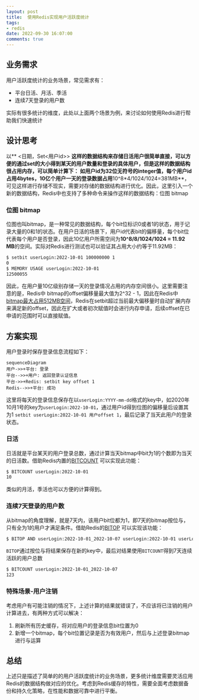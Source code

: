 ```yaml
---
layout: post
title:  使用Redis实现用户活跃度统计
tags:
- redis
date: 2022-09-30 16:07:00
comments: true
--- 
```


## 业务需求
用户活跃度统计的业务场景，常见需求有：
- 平台日活、月活、季活
- 连续7天登录的用户数

实际有很多统计的维度，此处以上面两个场景为例，来讨论如何使用Redis进行帮助我们快速统计

## 设计思考
以** <日期，Set<用户id>> **这样的数据结构来存储日活用户很简单直接，可以方便的通过set的大小得到某天的用户数量和登录的具体用户，但是这样的数据结构很占用内存，可以简单计算下：  如用户id为32位无符号的integer值，每个用户id占用4bytes，10亿个用户一天的登录数据占用**10^8*4/1024/1024=381MB**，可见这样进行存储不现实，需要对存储的数据结构进行优化。因此，这里引入一个新的数据结构，Redis中也支持了多种命令来操作这样的数据结构：位图 bitmap

### 位图 bitmap
位图也叫bitmap，是一种常见的数据结构，每个bit位标识0或者1的状态，用于记录大量的0和1的状态。在用户日活的场景下，用户id代表bit的偏移量，每个bit位代表每个用户是否登录，因此10亿用户所需空间为**10^8/8/1024/1024 = 11.92 MB**的空间。实际对Redis进行测试也可以验证其占用大小约等于11.92MB：
```sh
$ setbit userLogin:2022-10-01 100000000 1
0
$ MEMORY USAGE userLogin:2022-10-01
12500055
```
因此，在用户量10亿级别存储一天的登录情况占用的内存空间很小。这里需要注意的是，Redis中
bitmap的offset偏移量最大值为2^32 - 1，因此在Redis中[bitmap最大占用512MB空间](https://redis.io/commands/setbit)，Redis在setbit超过当前最大偏移量时自动扩展内存来满足新的offset，因此在扩大或者初次赋值时会进行内存申请，后续offset在已申请的范围时可以直接赋值。
## 方案实现
用户登录时保存登录信息流程如下：
```mermaid 
sequenceDiagram 
用户->>+平台: 登录
平台-->>+用户: 返回登录认证信息
平台->>+Redis: setbit key offset 1
Redis-->>+平台: 成功

```
这里将每天的登录信息保存在以`userLogin:YYYY-mm-dd`格式的key中，如2020年10月1号的key为`userLogin:2022-10-01`，通过用户id得到位图的偏移量后设置其为1 `setbit userLogin:2022-10-01 用户offset 1`，最后记录了当天此用户的登录状态。
### 日活
日活就是平台某天的用户登录总数，通过计算当天bitmap中bit为1的个数即为当天的日活数。借助Redis内置的[BITCOUNT](https://redis.io/commands/bitcount/) 可以实现此功能：
```sh
$ BITCOUNT userLogin:2022-10-01
10
```
类似的月活，季活也可以方便的计算得到。

### 连续7天登录的用户数
从bitmap的角度理解，就是7天内，该用户bit位都为1，即7天的bitmap按位与，只有全为1的用户才满足条件。借助Redis的[BITOP](https://redis.io/commands/bitop/) 可以实现该功能：
```sh
$ BITOP AND userLogin:2022-10-01_2022-10-07 userLogin:2022-10-01 userLogin:2022-10-02 userLogin:2022-10-03 userLogin:2022-10-04 userLogin:2022-10-05 userLogin:2022-10-06 userLogin:2022-10-07
```
`BITOP`通过按位与将结果保存在新的key中，最后对结果使用`BITCOUNT`得到7天连续活跃的用户总数
```sh
$ BITCOUNT userLogin:2022-10-01_2022-10-07
123
```
### 特殊场景-用户注销
考虑用户有可能注销的情况下，上述计算的结果就错误了，不应该将已注销的用户计算进去，有两种方式可以解决：
1. 刷新所有历史缓存，将对应用户的登录信息bit位置为0
2. 新增一个bitmap，每个bit位置记录是否为有效用户，然后与上述登录bitmap进行与运算

## 总结
上述只是描述了简单的的用户活跃度统计的业务场景，更多统计维度需要灵活应用Redis的数据结构做对应的优化。考虑到Redis缓存的特性，需要全面考虑数据备份和持久化策略，在性能和数据可靠中进行平衡。

